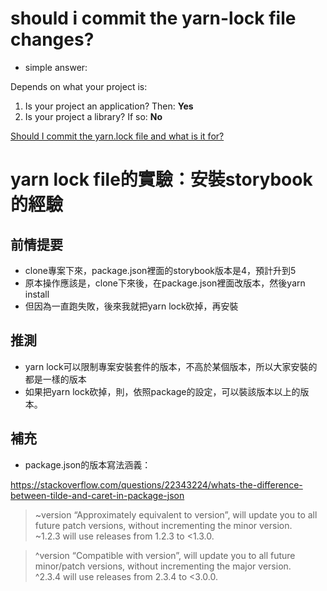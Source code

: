 # should i commit the yarn-lock file changes?

- simple answer:

Depends on what your project is:

1. Is your project an application? Then: **Yes**
2. Is your project a library? If so: **No**

[Should I commit the yarn.lock file and what is it for?](https://stackoverflow.com/questions/39990017/should-i-commit-the-yarn-lock-file-and-what-is-it-for)

# yarn lock file的實驗：安裝storybook的經驗

## 前情提要
- clone專案下來，package.json裡面的storybook版本是4，預計升到5
- 原本操作應該是，clone下來後，在package.json裡面改版本，然後yarn install
- 但因為一直跑失敗，後來我就把yarn lock砍掉，再安裝


## 推測
- yarn lock可以限制專案安裝套件的版本，不高於某個版本，所以大家安裝的都是一樣的版本
- 如果把yarn lock砍掉，則，依照package的設定，可以裝該版本以上的版本。


## 補充
- package.json的版本寫法涵義：

https://stackoverflow.com/questions/22343224/whats-the-difference-between-tilde-and-caret-in-package-json

> ~version “Approximately equivalent to version”, 
> will update you to all future patch versions, without incrementing the minor version.       
> ~1.2.3 will use releases from 1.2.3 to <1.3.0.

> ^version “Compatible with version”, 
> will update you to all future minor/patch versions, without incrementing the major version.           
> ^2.3.4 will use releases from 2.3.4 to <3.0.0.
